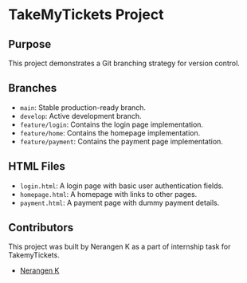 # TakeMyTickets Project
## Purpose
This project demonstrates a Git branching strategy for version control.

## Branches
- `main`: Stable production-ready branch.
- `develop`: Active development branch.
- `feature/login`: Contains the login page implementation.
- `feature/home`: Contains the homepage implementation.
- `feature/payment`: Contains the payment page implementation.

## HTML Files
- `login.html`: A login page with basic user authentication fields.
- `homepage.html`: A homepage with links to other pages.
- `payment.html`: A payment page with dummy payment details.

## Contributors
This project was built by Nerangen K as a part of internship task for TakemyTickets.
- [Nerangen K](https://github.com/Nerangen)
